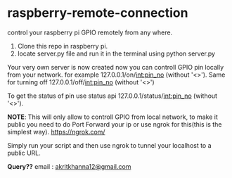 # raspberry-remote-connection
control your raspberry pi GPIO remotely from any where.

1) Clone this repo in raspberry pi.
2) locate server.py file and run it in the terminal using python server.py

Your very own server is now created now you can controll GPIO pin locally from your network.
  for example 127.0.0.1/on/<int:pin_no> (without '<>'). Same for turning off 127.0.0.1/off/<int:pin_no> (without '<>')
  
  To get the status of pin use status api
  127.0.0.1/status/<int:pin_no> (without '<>').
  
  <b>NOTE</b>:
  This will only allow to controll GPIO from local network, to make it public you need to do Port Forward your ip or use ngrok for     this(this is the simplest way).
  https://ngrok.com/
  
  Simply run your script and then use ngrok to tunnel your localhost to a public URL.
  
  <b>Query??</b>
  email : akritkhanna12@gmail.com
